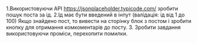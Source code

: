 1.Використовуючи API https://jsonplaceholder.typicode.com/ зробити пошук поста за ід.
2.Ід має бути введений в інпут (валідація: ід від 1 до 100) Якщо знайдено пост, то вивести на сторінку блок з постом і зробити кнопку для отримання комкоментарів до посту.
3. Зробити завдання використовуючи проміси, перехопити помилки.